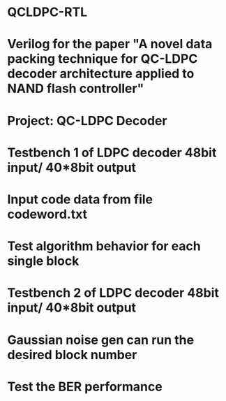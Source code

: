 # QCLDPC-RTL
# Verilog for the paper "A novel data packing technique for QC-LDPC decoder architecture applied to NAND flash controller"
# Project: QC-LDPC Decoder
#           Testbench 1 of LDPC decoder 48bit input/ 40*8bit output
#            Input code data from file codeword.txt
#            Test algorithm behavior for each single block
#            Testbench 2 of LDPC decoder 48bit input/ 40*8bit output
#            Gaussian noise gen can run the desired block number
#            Test the BER performance
